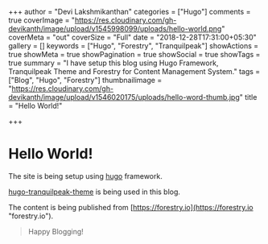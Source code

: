+++
author = "Devi Lakshmikanthan"
categories = ["Hugo"]
comments = true
coverImage = "https://res.cloudinary.com/gh-devikanth/image/upload/v1545998099/uploads/hello-world.png"
coverMeta = "out"
coverSize = "Full"
date = "2018-12-28T17:31:00+05:30"
gallery = []
keywords = ["Hugo", "Forestry", "Tranquilpeak"]
showActions = true
showMeta = true
showPagination = true
showSocial = true
showTags = true
summary = "I have setup this blog using Hugo Framework, Tranquilpeak Theme and Forestry for Content Management System."
tags = ["Blog", "Hugo", "Forestry"]
thumbnailimage = "https://res.cloudinary.com/gh-devikanth/image/upload/v1546020175/uploads/hello-word-thumb.jpg"
title = "Hello World!"

+++
# Hello World!

The site is being setup using [hugo](https://gohugo.io "Hugo") framework.

[hugo-tranquilpeak-theme](https://github.com/kakawait/hugo-tranquilpeak-theme) is being used in this blog.

The content is being published from [https://forestry.io](https://forestry.io "forestry.io").

> Happy Blogging!